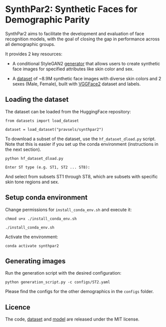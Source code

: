 # SynthPar2: Synthetic Faces for Demographic Parity

SynthPar2 aims to facilitate the development and evaluation of face recognition models, with the goal of closing the gap in performance across all demographic groups.

It provides 2 key resources:

- A conditional StyleGAN2 [generator](https://huggingface.co/pravsels/synthpar2) that allows users to create synthetic face images for specified attributes like skin color and sex.
    
- A [dataset](https://huggingface.co/datasets/pravsels/synthpar2) of ~8.9M synthetic face images with diverse skin colors and 2 sexes (Male, Female), built with [VGGFace2](https://github.com/ox-vgg/vgg_face2) dataset and labels.


## Loading the dataset

The dataset can be loaded from the HuggingFace repository:

```
from datasets import load_dataset

dataset = load_dataset("pravsels/synthpar2")
```

To download a subset of the dataset, use the `hf_dataset_dload.py` script. Note that this is easier if you set up the conda environment (instructions in the next section). 

```
python hf_dataset_dload.py

Enter ST type (e.g. ST1, ST2 ... ST8):
```

And select from subsets ST1 through ST8, which are subsets with specific skin tone regions and sex. 


## Setup conda environment

Change permissions for `install_conda_env.sh` and execute it:
```
chmod u+x ./install_conda_env.sh

./install_conda_env.sh
```

Activate the environment:
```
conda activate synthpar2
```


## Generating images 

Run the generation script with the desired configuration:
```
python generation_script.py -c configs/ST2.yaml
```

Please find the configs for the other demographics in the `configs` folder. 


## Licence 

The code, [dataset](https://huggingface.co/datasets/pravsels/synthpar2) and [model](https://huggingface.co/pravsels/synthpar2) are released under the MIT license. 

